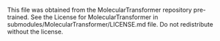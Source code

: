 This file was obtained from the MolecularTransformer repository pre-trained.  See the License for MolecularTransformer in submodules/MolecularTransformer/LICENSE.md file.
Do not redistribute without the license.